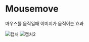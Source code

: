 # Mousemove
마우스를 움직일때 이미지가 움직이는 효과

![캡처](https://user-images.githubusercontent.com/71969709/119405129-c150d980-bd1b-11eb-8ddc-0310df5606a2.PNG)
![캡처2](https://user-images.githubusercontent.com/71969709/119405165-cca40500-bd1b-11eb-8a29-b7df9d566370.PNG)
